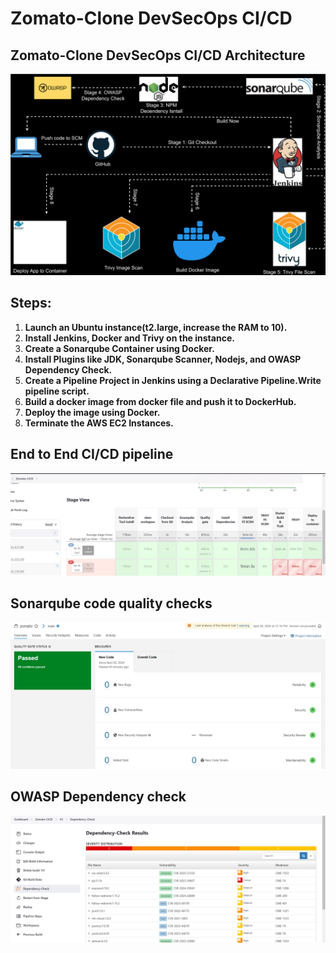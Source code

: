 # Zomato-Clone DevSecOps CI/CD

## Zomato-Clone DevSecOps CI/CD Architecture
<img src="https://github.com/swaleham/Zomato-Clone/blob/main/ZomatoClone1.svg">

## Steps:
1. **Launch an Ubuntu instance(t2.large, increase the RAM to 10).**
2. **Install Jenkins, Docker and Trivy on the instance.**
3. **Create a Sonarqube Container using Docker.**
4. **Install Plugins like JDK, Sonarqube Scanner, Nodejs, and OWASP Dependency Check.**
5. **Create a Pipeline Project in Jenkins using a Declarative Pipeline.Write pipeline script.**
6. **Build a docker image from docker file and push it to DockerHub.**
7. **Deploy the image using Docker.**
8. **Terminate the AWS EC2 Instances.**

## End to End CI/CD pipeline
<img src="https://github.com/swaleham/Zomato-Clone/blob/main/CICD-stages.png">

## Sonarqube code quality checks
<img src="https://github.com/swaleham/Zomato-Clone/blob/main/sonarquberesults.png">

## OWASP Dependency check
<img src="https://github.com/swaleham/Zomato-Clone/blob/main/Dp-report.png">
